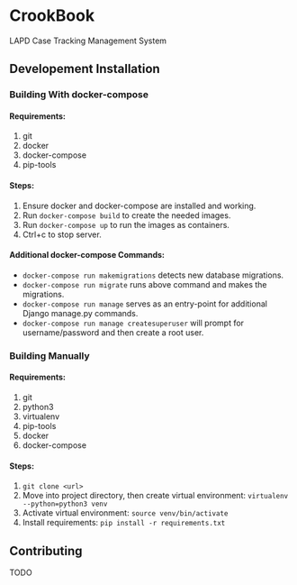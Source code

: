 # CrookBook
LAPD Case Tracking Management System

## Developement Installation

### Building With docker-compose
#### Requirements:
1. git
2. docker
3. docker-compose
4. pip-tools

#### Steps:
1. Ensure docker and docker-compose are installed and working.
2. Run `docker-compose build` to create the needed images.
3. Run `docker-compose up` to run the images as containers.
4. Ctrl+c to stop server.

#### Additional docker-compose Commands:
- `docker-compose run makemigrations` detects new database migrations.
- `docker-compose run migrate` runs above command and makes the migrations.
- `docker-compose run manage` serves as an entry-point for additional Django manage.py commands.
- `docker-compose run manage createsuperuser` will prompt for username/password and then create a root user.

### Building Manually
#### Requirements:
1. git
2. python3
3. virtualenv
4. pip-tools
5. docker
6. docker-compose

#### Steps:
1. `git clone <url>`
2. Move into project directory, then create virtual environment: `virtualenv --python=python3 venv`
3. Activate virtual environment: `source venv/bin/activate`
4. Install requirements: `pip install -r requirements.txt`

## Contributing
TODO
